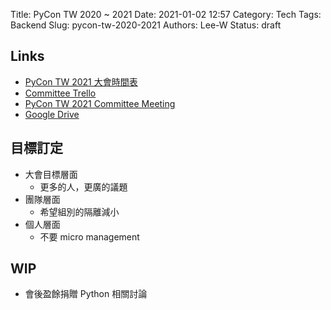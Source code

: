 Title: PyCon TW 2020 ~ 2021
Date: 2021-01-02 12:57
Category: Tech
Tags: Backend
Slug: pycon-tw-2020-2021
Authors: Lee-W
Status: draft


## Links
* [PyCon TW 2021 大會時間表](https://docs.google.com/spreadsheets/d/1oY5q7oIqpV95F1KbGDov9lTHWfnfdPnEn6LVWY7PtOo/edit#gid=0)
* [Committee Trello](https://trello.com/b/ulJiP374/committee)
* [PyCon TW 2021 Committee Meeting](https://hackmd.io/@pycontw/SyG5_GrED/%2FLUIdCFS6RO-XL2j4_zgAHg%3Fview)
* [Google Drive](https://drive.google.com/drive/u/0/folders/1CBVqqZx1KuqyPHYTj5h9LC8xo8Ow5v1M)

## 目標訂定
* 大會目標層面
    * 更多的人，更廣的議題
* 團隊層面
    * 希望組別的隔離減小
* 個人層面
    * 不要 micro management

## WIP
* 會後盈餘捐贈 Python 相關討論
